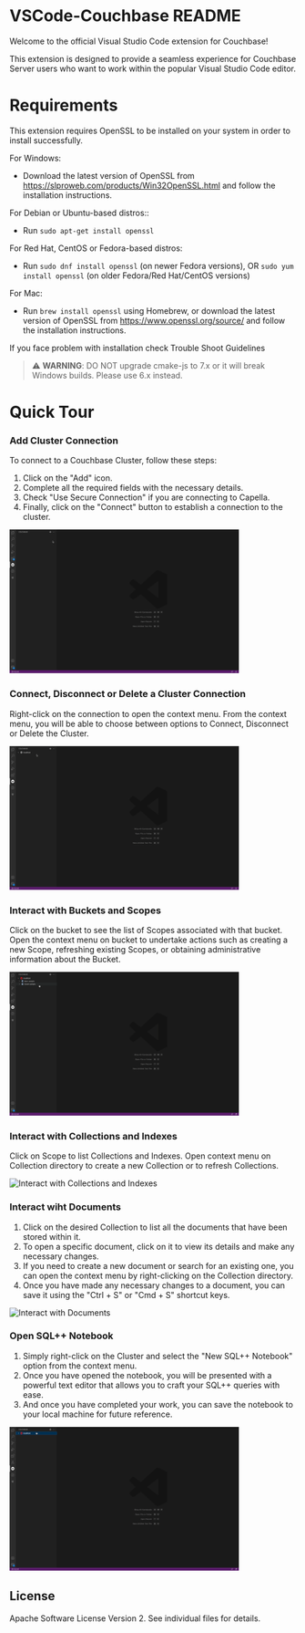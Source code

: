 # VSCode-Couchbase README

Welcome to the official Visual Studio Code extension for Couchbase!

This extension is designed to provide a seamless experience for Couchbase Server users who want to work within the popular Visual Studio Code editor. 

# Requirements
This extension requires OpenSSL to be installed on your system in order to install successfully. 

For Windows:
- Download the latest version of OpenSSL from https://slproweb.com/products/Win32OpenSSL.html and follow the installation instructions.

For Debian or Ubuntu-based distros::
- Run `sudo apt-get install openssl`

For Red Hat, CentOS or Fedora-based distros:
-  Run `sudo dnf install openssl` (on newer Fedora versions), OR `sudo yum install openssl` (on older Fedora/Red Hat/CentOS versions)

For Mac:
- Run `brew install openssl` using Homebrew, or download the latest version of OpenSSL from https://www.openssl.org/source/ and follow the installation instructions.

If you face problem with installation check Trouble Shoot Guidelines

> :warning:  **WARNING**:  DO NOT upgrade cmake-js to 7.x or it will break Windows builds. Please use 6.x instead. 

# Quick Tour

### Add Cluster Connection
To connect to a Couchbase Cluster, follow these steps:
1. Click on the "Add" icon.
2. Complete all the required fields with the necessary details.
3. Check "Use Secure Connection" if you are connecting to Capella.
4. Finally, click on the "Connect" button to establish a connection to the cluster.

<img src="gifs/AddConnection.gif" height="80%" width="80%" alt="Add Connection to Cluster" />

### Connect, Disconnect or Delete a Cluster Connection
Right-click on the connection to open the context menu. From the context menu, you will be able to choose between options to Connect, Disconnect or Delete the Cluster.

<img src="gifs/Connection.gif" height="80%" width="80%" alt="Connect/Disconnect to Cluster" />

### Interact with Buckets and Scopes
Click on the bucket to see the list of Scopes associated with that bucket. Open the context menu on bucket to undertake actions such as creating a new Scope, refreshing existing Scopes, or obtaining administrative information about the Bucket.

<img src="gifs/InteractWithBuckets.gif" height="80%" width="80%" alt="Interact with Buckets and Scopes" />

### Interact with Collections and Indexes
Click on Scope to list Collections and Indexes. Open context menu on Collection directory to create a new Collection or to refresh Collections.

<img src="gifs/InteractWithCollectionIndexes.gif" height="80%" width="80%" alt="Interact with Collections and Indexes" />


### Interact wiht Documents
1. Click on the desired Collection to list all the documents that have been stored within it.
2. To open a specific document, click on it to view its details and make any necessary changes.
3. If you need to create a new document or search for an existing one, you can open the context menu by right-clicking on the Collection directory.
4. Once you have made any necessary changes to a document, you can save it using the "Ctrl + S" or "Cmd + S" shortcut keys.

<img src="gifs/InteractWithDocuments.gif" height="80%" width="80%" alt="Interact with Documents" />

### Open SQL++ Notebook
1. Simply right-click on the Cluster and select the "New SQL++ Notebook" option from the context menu.
2. Once you have opened the notebook, you will be presented with a powerful text editor that allows you to craft your SQL++ queries with ease.
3. And once you have completed your work, you can save the notebook to your local machine for future reference.

<img src="gifs/QueryNotebook.gif" height="80%" width="80%" alt="Interact with Documents" />

## License
Apache Software License Version 2.  See individual files for details.